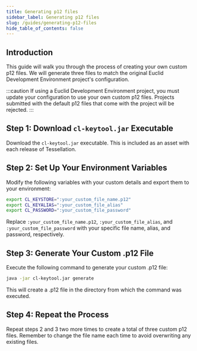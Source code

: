 ```yaml
---
title: Generating p12 files
sidebar_label: Generating p12 files 
slug: /guides/generating-p12-files
hide_table_of_contents: false
---
```


## Introduction

This guide will walk you through the process of creating your own custom p12 files. We will generate three files to match the original Euclid Development Environment project's configuration.

:::caution
If using a Euclid Development Environment project, you must update your configuration to use your own custom p12 files. Projects submitted with the default p12 files that come with the project will be rejected. 
:::

## Step 1: Download `cl-keytool.jar` Executable
Download the `cl-keytool.jar` executable. This is included as an asset with each release of Tessellation.

## Step 2: Set Up Your Environment Variables
Modify the following variables with your custom details and export them to your environment:

```bash
export CL_KEYSTORE=":your_custom_file_name.p12"
export CL_KEYALIAS=":your_custom_file_alias"
export CL_PASSWORD=":your_custom_file_password"
```

Replace `:your_custom_file_name.p12`, `:your_custom_file_alias`, and `:your_custom_file_password` with your specific file name, alias, and password, respectively.

## Step 3: Generate Your Custom .p12 File
Execute the following command to generate your custom .p12 file:

```bash
java -jar cl-keytool.jar generate
```

This will create a .p12 file in the directory from which the command was executed.

## Step 4: Repeat the Process
Repeat steps 2 and 3 two more times to create a total of three custom p12 files. Remember to change the file name each time to avoid overwriting any existing files.
